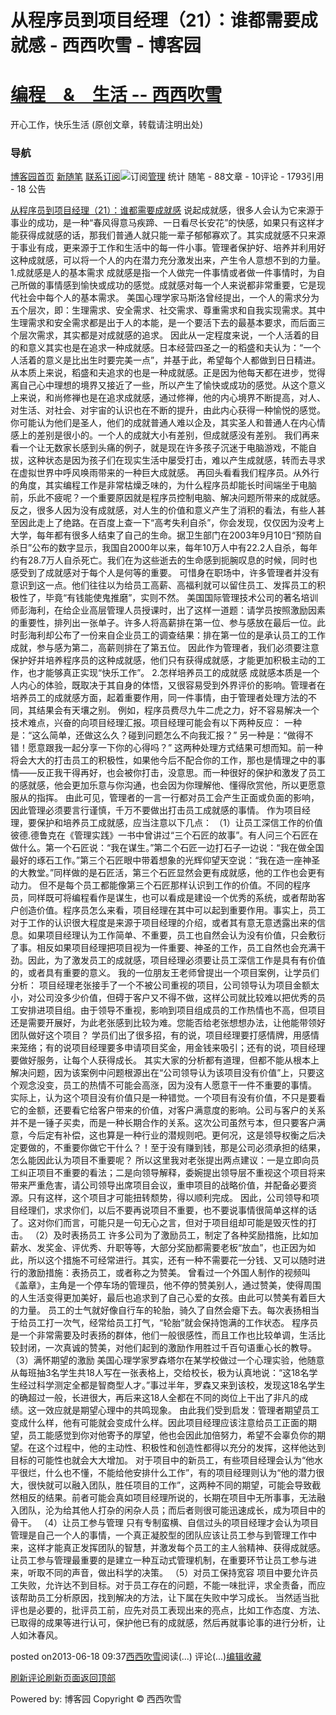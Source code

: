
# 从程序员到项目经理（21）：谁都需要成就感 - 西西吹雪 - 博客园
# [编程　&　生活      --       西西吹雪](https://www.cnblogs.com/watsonyin/)
开心工作，快乐生活  (原创文章，转载请注明出处)

### 导航
[博客园](https://www.cnblogs.com/)[首页](https://www.cnblogs.com/watsonyin/)
[新随笔](https://i.cnblogs.com/EditPosts.aspx?opt=1)
[联系](https://msg.cnblogs.com/send/%E8%A5%BF%E8%A5%BF%E5%90%B9%E9%9B%AA)[订阅](https://www.cnblogs.com/watsonyin/rss)![订阅](//www.cnblogs.com/images/xml.gif)[管理](https://i.cnblogs.com/)
统计
随笔 -		88文章 -		10评论 -		1793引用 -		18
公告

[从程序员到项目经理（21）：谁都需要成就感](https://www.cnblogs.com/watsonyin/p/3141666.html)
说起成就感，很多人会认为它来源于事业的成功，是一种“春风得意马疾蹄、一日看尽长安花”的快感，如果只有这样才能获得成就感的话，那我们普通人就只能一辈子郁郁寡欢了。其实成就感不只来源于事业有成，更来源于工作和生活中的每一件小事。管理者保护好、培养并利用好这种成就感，可以将一个人的内在潜力充分激发出来，产生令人意想不到的力量。
1.成就感是人的基本需求
成就感是指一个人做完一件事情或者做一件事情时，为自己所做的事情感到愉快或成功的感觉。成就感对每一个人来说都非常重要，它是现代社会中每个人的基本需求。
美国心理学家马斯洛曾经提出，一个人的需求分为五个层次，即：生理需求、安全需求、社交需求、尊重需求和自我实现需求。其中生理需求和安全需求都是出于人的本能，是一个要活下去的最基本要求，而后面三个层次需求，其实都是对成就感的追求。
因此从一定程度来说，一个人活着的目的和意义其实也是在追求一种成就感。日本经营四圣之一的稻盛和夫认为：“一个人活着的意义是比出生时要完美一点”，并基于此，希望每个人都做到日日精进。从本质上来说，稻盛和夫追求的也是一种成就感。正是因为他每天都在进步，觉得离自己心中理想的境界又接近了一些，所以产生了愉快或成功的感觉。从这个意义上来说，和尚修禅也是在追求成就感，通过修禅，他的内心境界不断提高，对人、对生活、对社会、对宇宙的认识也在不断的提升，由此内心获得一种愉悦的感觉。
你可能认为他们是圣人，他们的成就普通人难以企及，其实圣人和普通人在内心情感上的差别是很小的。一个人的成就大小有差别，但成就感没有差别。
我们再来看一个让无数家长感到头痛的例子，就是现在许多孩子沉迷于电脑游戏，不能自拔，这种状态是因为孩子们在现实生活中屡受打击，难以产生成就感，转而去寻求在虚拟世界中呼风唤雨带来的一种巨大成就感。
再回头看看我们程序员。从外行的角度，其实编程工作是非常枯燥乏味的，为什么程序员却能长时间端坐于电脑前，乐此不疲呢？一个重要原因就是程序员控制电脑、解决问题所带来的成就感。
反之，很多人因为没有成就感，对人生的价值和意义产生了消积的看法，有些人甚至因此走上了绝路。在百度上查一下“高考失利自杀”，你会发现，仅仅因为没考上大学，每年都有很多人结束了自己的生命。据卫生部门在2003年9月10日“预防自杀日”公布的数字显示，我国自2000年以来，每年10万人中有22.2人自杀，每年约有28.7万人自杀死亡。我们在为这些逝去的生命感到扼腕叹息的时候，同时也感受到了成就感对于每个人是何等的重要。
可惜身在职场中，许多管理者并没有意识到这一点。他们往往以为给员工高薪、高福利就可以留住员工、发挥员工的积极性了，毕竟“有钱能使鬼推磨”，实则不然。
美国国际管理技术公司的著名培训师彭海利，在给企业高层管理人员授课时，出了这样一道题：请学员按照激励因素的重要性，排列出一张单子。许多人将高薪排在第一位、参与感放在最后一位。此时彭海利却公布了一份来自企业员工的调查结果：排在第一位的是承认员工的工作成就，参与感为第二，高薪则排在了第五位。
因此作为管理者，我们必须要注意保护好并培养程序员的这种成就感，他们只有获得成就感，才能更加积极主动的工作，也才能够真正实现“快乐工作”。
2.怎样培养员工的成就感
成就感本质是一个人内心的体验，既取决于其自身的体悟，又很容易受到外界评价的影响。管理者在培养员工的成就感方面，起着重要作用，同一件事情，由于管理者处理方法的不同，其结果会有天壤之别。
例如，程序员费尽九牛二虎之力，好不容易解决一个技术难点，兴奋的向项目经理汇报。项目经理可能会有以下两种反应：
一种是：“这么简单，还做这么久？碰到问题怎么不向我汇报？”
另一种是：“做得不错！愿意跟我一起分享一下你的心得吗？”
这两种处理方式结果可想而知。前一种将会大大的打击员工的积极性，如果他今后不配合你的工作，那也是情理之中的事情——反正我干得再好，也会被你打击，没意思。而一种很好的保护和激发了员工的感就感，他会更加乐意与你沟通，也会因为你理解他、懂得欣赏他，所以更愿意服从的指挥。
由此可见，管理者的一言一行都对员工会产生正面或负面的影响，因此管理必须要言行谨慎，千万不要做出打击员工成就感的事情。
作为项目经理，要保护和培养员工成就感，应当注意以下几点：
（1）让员工深信工作的价值
彼德.德鲁克在《管理实践》一书中曾讲过“三个石匠的故事”。有人问三个石匠在做什么。第一个石匠说：“我在谋生。”第二个石匠一边打石子一边说：“我在做全国最好的琢石工作。”第三个石匠眼中带着想象的光辉仰望天空说：“我在造一座神圣的大教堂。”同样做的是石匠活，第三个石匠显然会更有成就感，他的工作也会更有动力。
但不是每个员工都能像第三个石匠那样认识到工作的价值。不同的程序员，同样既可将编程看作是谋生，也可以看成是建设一个优秀的系统，或者帮助客户创造价值。程序员怎么来看，项目经理在其中可以起到重要作用。事实上，员工对于工作的认识很大程度是来源于项目经理的介绍，或者其有意无意透露出来的信息。如果项目经理认为工作简单、不重要，员工也自然会认为没有价值，只会敷衍了事。相反如果项目经理把项目视为一件重要、神圣的工作，员工自然也会充满干劲。因此，为了激发员工的成就感，项目经理必须要让员工深信工作是具有有价值的，或者具有重要的意义。
我的一位朋友王老师曾提出一个项目案例，让学员们分析：
项目经理老张接手了一个不被公司重视的项目，公司领导认为项目金额太小，对公司没多少价值，但碍于客户又不得不做，这样公司就比较难以把优秀的员工安排进项目组。由于领导不重视，影响到项目组成员的工作热情也不高，但项目还是需要开展好，为此老张感到比较为难。您能否给老张想想办法，让他能带领好团队做好这个项目？
学员们出了很多招，有的说，项目经理要打感情牌，用感情来笼络；有的说项目经理要多申请项目奖金，用金钱来吸引；还有的说，项目经理要做好服务，让每个人获得成长。
其实大家的分析都有道理，但都不能从根本上解决问题，因为该案例中问题根源出在“公司领导认为该项目没有价值”上，只要这个观念没变，员工的热情不可能会高涨，因为没有人愿意干一件不重要的事情。
实际上，认为这个项目没有价值只是一种错觉。一个项目有没有价值，不只是要看它的金额，还要看它给客户带来的价值，对客户满意度的影响。公司与客户的关系并不是一锤子买卖，而是一种长期合作的关系。这次公司虽然亏本，但只要客户满意，今后定有补偿，这也算是一种行业的潜规则吧。更何况，这是领导权衡之后决定要做的，不重要你做它干什么？！至于没有赚到钱，那是公司必须承担的结果，怎么能因此认为项目不重要呢？
所以这里我对老张提出两点建议：一是立即向员工纠正项目不重要的看法；二是向领导解释，委婉提出领导层不重视这个项目将来带来严重危害，请公司领导出席项目会议，重申项目的战略价值，并配备必要资源。只有这样，这个项目才可能扭转颓势，得以顺利完成。
因此，公司领导和项目经理们，求求你们，以后不要再说项目不重要，也不要说事情很简单这样的话了。这对你们而言，可能只是一句无心之言，但对于项目组却可能是毁灭性的打击。
（2）及时表扬员工
许多公司为了激励员工，制定了各种奖励措施，比如加薪水、发奖金、评优秀、升职等等，大部分奖励都需要老板“放血”，也正因为如此，所以这个措施不可经常进行。其实，还有一种不需要花一分钱、又可以随时进行的激励措施：表扬员工，或者称之为赞美。
曾看过一个外国人制作的视频叫《盖章》，主角是一个停车场的管理员，他不停的赞美别人，通过赞美，使得周围的人生活变得更加美好，最后也追求到了自己心爱的女孩。由此可以赞美有着巨大的力量。
员工的士气就好像自行车的轮胎，骑久了自然会瘪下去。每次表扬相当于给员工打一次气，经常给员工打气，“轮胎”就会保持饱满的工作状态。
程序员是一个非常需要及时表扬的群体，他们一般很感性，而且工作也比较单调，生活比较封闭，一次真诚的赞美，对他们起到的激励作用胜过千百句语重心长的教导。
（3）满怀期望的激励
美国心理学家罗森塔尔在某学校做过一个心理实验，他随意从每班抽3名学生共18人写在一张表格上，交给校长，极为认真地说：“这18名学生经过科学测定全都是智商型人才。”事过半年，罗森又来到该校，发现这18名学生的确超过一般，长进很大，再后来这18人全都在不同的岗位上干出了非凡的成绩。这一效应就是期望心理中的共鸣现象。
由此我们受到启发：管理者期望员工变成什么样，他有可能就会变成什么样。因此项目经理应该注意给员工正面的期望，员工能感觉到你对他寄予的厚望，他也会因此加倍努力，希望不会辜负你的期望。在这个过程中，他的主动性、积极性和创造性都得以充分的发挥，这样他达到目标的可能性也就会大大增加。
对于项目中的新员工，有些项目经理会认为“他水平很烂，什么也不懂，不能给他安排什么工作”，有的项目经理则认为“他的潜力很大，很快就可以融入团队，胜任项目的工作”，这两种不同的期望，可能会导致截然相反的结果。前者可能会真如项目经理所说的，长期在项目中无所事事，无法融入团队，沦为给其他人打杂的闲杂人员；而后者则很可能迅速成长，成为项目中的骨干。
（4）让员工参与管理
只有专制蛮横、自信过头的项目经理才会认为项目管理是自己一个人的事情，一个真正凝胶型的团队应该让员工参与到管理工作中来，这样才能真正发挥团队的智慧，并激发每个员工的主人翁精神、获得成就感。让员工参与管理最重要的是建立一种互动式管理机制，在重要环节让员工参与进来，听取不同的声音，做出科学的决策。
（5）对员工保持宽容
项目中要允许员工失败，允许达不到目标。对于员工存在的问题，不能一味批评，求全责备，而应该帮助员工分析原因，找到解决的方法，让下属在失败中学习成长。
当然适当批评也是必要的，批评员工前，应先对员工表现出来的亮点，比如工作态度、方法、已取得的成果等进行认可，保护他已有的成就感，然后再就事论事的进行分析，让人如沐春风。





posted on2013-06-18 09:37[西西吹雪](https://www.cnblogs.com/watsonyin/)阅读(...) 评论(...)[编辑](https://i.cnblogs.com/EditPosts.aspx?postid=3141666)[收藏](#)


[刷新评论](javascript:void(0);)[刷新页面](#)[返回顶部](#top)






Powered by:
博客园
Copyright © 西西吹雪
